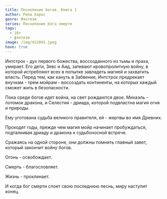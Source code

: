 ```yaml
---
title: Песнопение богов. Книга 1
author: Рина Харос
genre: Фэнтези
series: Песнопение бога смерти
tags:
  - 18+
  - фэнтези
image: /img/412841.jpeg
have: true
---
```

Интстрох - дух первого божества, воссозданного из тьмы и праха, умирает. Его дети, Зевс и Аид, затевают кровопролитную войну, в которой истребляют всех в попытке завладеть магией и захватить власть. Перед тем, как кануть в Забвение, Интстрох предрекает внучкам - трем мойрам - воссоздать континенты, на которых каждый сможет жить в безопасности.

Пока среди богов идет война, на свет рождаются двое. Михаэль - потомок дракона, и Селестия - дриада, которой подвластна магия огня и природы.

Ему уготована судьба великого правителя, ей - жертвы во имя Древних.

Проходят годы, прежде чем магия мойр начинает пробуждаться, подталкивая дриаду и дракона к судьбоносной встрече.

Сражаясь на одной стороне, они должны помнить главный завет, который закончит войну богов.



Огонь - освобождает.

Смерть - благословляет.

Жизнь - проклинает.

И когда бог смерти споет свою последнюю песнь, миру наступит конец.